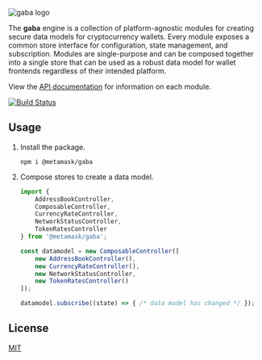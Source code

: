![gaba logo](https://raw.githubusercontent.com/bitpshr/gaba/master/logo.png)

The **gaba** engine is a collection of platform-agnostic modules for creating secure data models for cryptocurrency wallets. Every module exposes a common store interface for configuration, state management, and subscription. Modules are single-purpose and can be composed together into a single store that can be used as a robust data model for wallet frontends regardless of their intended platform.

View the [API documentation](https://bitpshr.github.io/gaba/) for information on each module.

[![Build Status](https://travis-ci.org/bitpshr/gaba.svg?branch=master)](https://travis-ci.org/bitpshr/gaba)

## Usage

1. Install the package.
    ```
    npm i @metamask/gaba
    ```
2. Compose stores to create a data model.
    ```js
	import {
		AddressBookController,
		ComposableController,
		CurrencyRateController,
		NetworkStatusController,
		TokenRatesController
	} from '@metamask/gaba';

	const datamodel = new ComposableController([
		new AddressBookController(),
		new CurrencyRateController(),
		new NetworkStatusController,
		new TokenRatesController()
	]);
	
	datamodel.subscribe((state) => { /* data model has changed */ });
    ```

## License

[MIT](./LICENSE)
